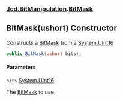 ### [Jcd.BitManipulation](Jcd.BitManipulation.md 'Jcd.BitManipulation').[BitMask](Jcd.BitManipulation.BitMask.md 'Jcd.BitManipulation.BitMask')

## BitMask(ushort) Constructor

Constructs a [BitMask](Jcd.BitManipulation.BitMask.md 'Jcd.BitManipulation.BitMask') from
a [System.UInt16](https://docs.microsoft.com/en-us/dotnet/api/System.UInt16 'System.UInt16')

```csharp
public BitMask(ushort bits);
```
#### Parameters

<a name='Jcd.BitManipulation.BitMask.BitMask(ushort).bits'></a>

`bits` [System.UInt16](https://docs.microsoft.com/en-us/dotnet/api/System.UInt16 'System.UInt16')

The [BitMask](Jcd.BitManipulation.BitMask.md 'Jcd.BitManipulation.BitMask') to use